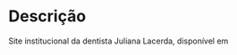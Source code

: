 # Descrição
Site institucional da dentista Juliana Lacerda, disponível em [](http://julianalacerda.com.br/)
